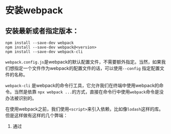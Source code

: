 # 安装webpack
## 安装最新或者指定版本：
``` shell
npm install --save-dev webpack
npm install --save-dev webpack@<version>
npm install --save-dev webpack-cli
```

`webpack.config.js`是webpack的默认配置文件，不需要额外指定。当然，如果我们想指定一个文件作为webpack的配置文件的话，可以使用`--config` 指定配置文件的名称。 

`webpack-cli` 是webpack的命令行工具，它允许我们在终端中使用webpack的命令。当然是依靠 `npx webpack ...`的方式，直接在命令行中使用`webpack`命令是没办法被识别的。

在使用webpack之前，我们使用`<script>`来引入依赖，比如像`lodash`这样的库。但是这样做有这样的几个弊端：
1. 通过<script>引入lodash库，是把库注册在全局变量‘_’上面，增加了全局变量，同时这种依赖关系不明显
2. 一旦这个script加载资源失败，或者加载的顺序发生错误，程序就会因此出错。
3. 如果在程序中没有用到lodash这个库，那么浏览器就不得不去下载这个没必要的资源。



